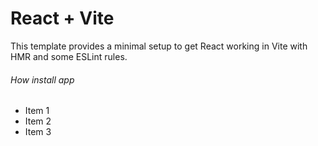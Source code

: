 # React + Vite

This template provides a minimal setup to get React working in Vite with HMR and some ESLint rules.

###### How install app 
- Item 1
- Item 2
- Item 3
